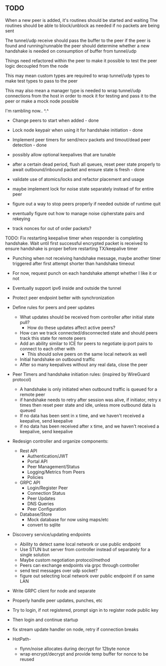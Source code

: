 ## TODO

When a new peer is added, it's routines should be started and waiting
The routines should be able to block/unblock as needed if no packets are being sent

The tunnel/udp receive should pass the buffer to the peer if the peer is found and running/runnable
the peer should determine whether a new handshake is needed on consumption of buffer from tunnel/udp

Things need refactored within the peer to make it possible to test the peer logic decoupled from the node

This may mean custom types are required to wrap tunnel/udp types to make test types to pass to the peer

This may also mean a manager type is needed to wrap tunnel/udp connections from the host in order to mock it for testing
and pass it to the peer
or make a mock node possible

I'm rambling now.. ^.^

- Change peers to start when added - done
- Lock node keypair when using it for handshake initiation - done


- Implement peer timers for send/recv packets and timout/dead peer detection - done
- possibly allow optional keepalives that are tunable
- after a certain dead period, flush all queues, reset peer state properly to await outbound/inbound packet 
and ensure state is fresh - done

- validate use of atomics/locks and refactor placement and usage 
- maybe implement lock for noise state separately instead of for entire peer
- figure out a way to stop peers properly if needed outside of runtime quit
- eventually figure out how to manage noise cipherstate pairs and rekeying
- track nonces for out of order packets?

TODO: Fix restarting keepalive timer when responder is completing handshake. 
Wait until first successful encrypted packet is received to ensure handshake is proper before restarting TX/keepalive timer


- Punching when not receiving handshake message, maybe another timer triggered after first attempt shorter than handshake timeout
- For now, request punch on each handshake attempt whether I like it or not
- Eventually support ipv6 inside and outside the tunnel

- Protect peer endpoint better with synchronization


- Define rules for peers and peer updates
  - What updates should be received from controller after initial state pull?
    - How do these updates affect active peers?
  - How can we track connected/disconnected state and should peers track this state for remote peers
  - Add an ability similar to ICE for peers to negotiate ip:port pairs to connect to each other with
    - This should solve peers on the same local network as well
  - Initial handshake on outbound traffic
  - After so many keepalives without any real data, close the peer

- Peer Timers and handshake initiation rules: (inspired by WireGuard protocol)
  - A handshake is only initiated when outbound traffic is queued for a remote peer
  - if handshake needs to retry after session was alive, if initiator, retry x times then reset peer state and idle, unless more outbound data is queued
  - If no data has been sent in x time, and we haven't received a keepalive, send keepalive
  - if no data has been received after x time, and we haven't received a keepalive, send keepalive


- Redesign controller and organize components:
  - Rest API
    - Authentication/JWT
    - Portal API
    - Peer Management/Status
    - Logging/Metrics from Peers
    - Policies
  - GRPC API
    - Login/Register Peer
    - Connection Status
    - Peer Updates
    - DNS Queries
    - Peer Configuration
  - Database/Store
    - Mock database for now using maps/etc
    - convert to sqlite

- Discovery service/updating endpoints
  - Ability to detect same local network or use public endpoint
  - Use STUN but server from controller instead of separately for a single solution
  - Maybe custom negotiation protocol/method
  - Peers can exchange endpoints via grpc through controller
  - send test messages over udp socket?
  - figure out selecting local network over public endpoint if on same LAN
- Write GRPC client for node and separate
- Properly handle peer updates, punches, etc
- Try to login, if not registered, prompt sign in to register node public key
- Then login and continue startup
- fix stream update handler on node, retry if connection breaks
- HotPath-
  - flynn/noise allocates during decrypt for 12byte nonce
  - wrap encrypt/decrypt and provide temp buffer for nonce to be reused